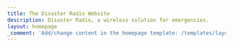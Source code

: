 ```yaml
---
title: The Disaster Radio Website
description: Disaster Radio, a wireless solution for emergencies.
layout: homepage
_comment: 'Add/change content in the homepage template: /templates/layout/homepage.twig. Content below is ignored.'
---
```

